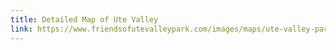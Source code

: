 ```yaml
---
title: Detailed Map of Ute Valley
link: https://www.friendsofutevalleypark.com/images/maps/ute-valley-park-map-full.jpg
---
```

